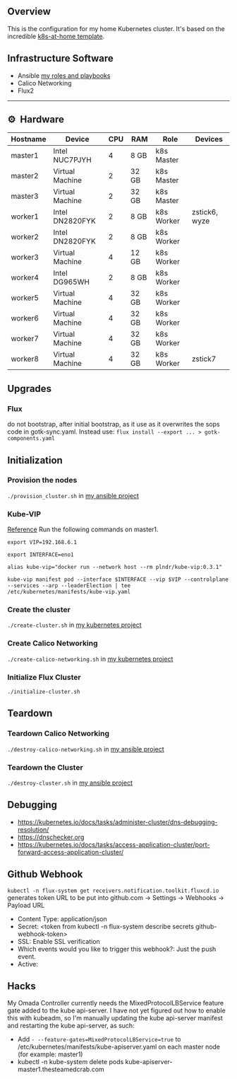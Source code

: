## Overview
This is the configuration for my home Kubernetes cluster. It's based on the incredible [k8s-at-home template](https://github.com/k8s-at-home/template-cluster-k3s).

## Infrastructure Software
* Ansible [my roles and playbooks](https://github.com/rwlove/ansible)
* Calico Networking
* Flux2

---

## :gear:&nbsp; Hardware

| Hostname  | Device          | CPU | RAM    | Role       | Devices       |
| --------- | --------------- | --- | ------ | ---------- | ------------- |
| master1   | Intel NUC7PJYH  | 4   | 8  GB  | k8s Master |               |
| master2   | Virtual Machine | 2   | 32 GB  | k8s Master |               |
| master3   | Virtual Machine | 2   | 32 GB  | k8s Master |               |
| worker1   | Intel DN2820FYK | 2   | 8  GB  | k8s Worker | zstick6, wyze |
| worker2   | Intel DN2820FYK | 2   | 8  GB  | k8s Worker |               |
| worker3   | Virtual Machine | 4   | 12 GB  | k8s Worker |               |
| worker4   | Intel DG965WH   | 2   | 8  GB  | k8s Worker |               |
| worker5   | Virtual Machine | 4   | 32 GB  | k8s Worker |               |
| worker6   | Virtual Machine | 4   | 32 GB  | k8s Worker |               |
| worker7   | Virtual Machine | 4   | 32 GB  | k8s Worker |               |
| worker8   | Virtual Machine | 4   | 32 GB  | k8s Worker | zstick7       |

## Upgrades
### Flux
do not bootstrap, after initial bootstrap, as it use as it overwrites the sops code in gotk-sync.yaml. Instead use:
 `flux install --export ... > gotk-components.yaml`

## Initialization
### Provision the nodes
`./provision_cluster.sh` in [my ansible project](https://github.com/rwlove/ansible)

### Kube-VIP
[Reference](https://kube-vip.io/hybrid/static/)
Run the following commands on master1.

`export VIP=192.168.6.1`

`export INTERFACE=eno1`

`alias kube-vip="docker run --network host --rm plndr/kube-vip:0.3.1"`

`kube-vip manifest pod --interface $INTERFACE --vip $VIP --controlplane --services --arp --leaderElection | tee /etc/kubernetes/manifests/kube-vip.yaml`

### Create the cluster
`./create-cluster.sh` in [my kubernetes project](https://github.com/rwlove/kubernetes)

### Create Calico Networking
`./create-calico-networking.sh` in [my kubernetes project](https://github.com/rwlove/kubernetes)

### Initialize Flux Cluster
`./initialize-cluster.sh`

## Teardown
### Teardown Calico Networking
`./destroy-calico-networking.sh` in [my ansible project](https://github.com/rwlove/ansible)

### Teardown the Cluster
`./destroy-cluster.sh` in [my ansible project](https://github.com/rwlove/ansible)

## Debugging
* https://kubernetes.io/docs/tasks/administer-cluster/dns-debugging-resolution/
* https://dnschecker.org
* https://kubernetes.io/docs/tasks/access-application-cluster/port-forward-access-application-cluster/

## Github Webhook
`kubectl -n flux-system get receivers.notification.toolkit.fluxcd.io` generates token URL to be put into
github.com -> Settings -> Webhooks -> Payload URL

* Content Type: application/json
* Secret: <token from kubectl -n flux-system describe secrets github-webhook-token>
* SSL: Enable SSL verification
* Which events would you like to trigger this webhook?: Just the push event.
* Active: <checked>
 
 ## Hacks
 My Omada Controller currently needs the MixedProtocolLBService feature gate added to the kube api-server. I have not yet figured out how to enable this with kubeadm, so I'm manually updating the kube api-server manifest and restarting the kube api-server, as such:

* Add `- --feature-gates=MixedProtocolLBService=true` to /etc/kubernetes/manifests/kube-apiserver.yaml on each master node (for example: master1)
* kubectl -n kube-system delete pods kube-apiserver-master1.thesteamedcrab.com

